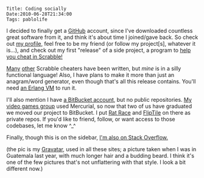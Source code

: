     Title: Coding socially
    Date:2010-06-28T21:34:00
    Tags: pablolife

I decided to finally get a [GitHub][2] account, since I've downloaded countless
great software from it, and think it's about time I joined/gave back. So check out
[my profile,][3] feel free to be my friend (or follow my project\[s\], whatever
it is...), and check out my first "release" of a side project, a program to
[help you cheat in Scrabble!][4]

[Many][5] [other][6] Scrabble cheaters have been written, but _mine_ is in a
silly functional language! Also, I have plans to make it more than just an
anagram/word generator, even though that's all this release contains. You'll
need [an Erlang VM][7] to run it.

<!-- more -->

I'll also mention I have [a BitBucket account,][8] but no public repositories.
[My video games group][9] used Mercurial, so now that two of us have graduated
we moved our project to BitBucket. I put [Rat Race][10] and [FlipTile][11] on
there as private repos. If you'd like to friend, follow, or want access to
those codebases, let me know ^_^

Finally, though this is on the sidebar, [I'm also on Stack Overflow.][12]

(the pic is my [Gravatar][13], used in all these sites; a picture taken when I
was in Guatemala last year, with much longer hair and a budding beard. I think
it's one of the few pictures that's not unflattering with that style. I look a
bit different now.)


   [1]: http://www.gravatar.com/avatar/a2f3e8cd4d2ff13c600f1c12b3ab494d?s=128&d=identicon&r=PG
   [2]: https://github.com/
   [3]: http://github.com/paul-meier
   [4]: http://github.com/paul-meier/ScrabbleCheat
   [5]: http://www.thescrabbler.com/
   [6]: http://spod.cx/cheat-o-matic.shtml
   [7]: http://www.erlang.org/download.html
   [8]: https://bitbucket.org/paul.meier
   [9]: http://brownandroidattack.blogspot.com/
   [10]: http://www.morepablo.com/2010/05/my-first-game-is-on-android-market.html
   [11]: http://www.morepablo.com/2010/03/games.html
   [12]: http://stackoverflow.com/users/196469/paul-meier
   [13]: http://en.gravatar.com/
